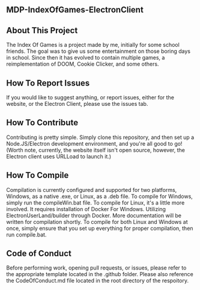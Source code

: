 ##  MDP-IndexOfGames-ElectronClient

## About This Project
The Index Of Games is a project made by me, initially for some school friends. The goal was to give us some entertainment on those boring days in school. Since then it has evolved to contain multiple games, a reimplementation of DOOM, Cookie Clicker, and some others.

## How To Report Issues
If you would like to suggest anything, or report issues, either for the website, or the Electron Client, please use the issues tab.

## How To Contribute
Contributing is pretty simple. Simply clone this repository, and then set up a Node.JS/Electron development environment, and you're all good to go! (Worth note, currently, the website itself isn't open source, however, the Electron client uses URLLoad to launch it.)

## How To Compile
Compilation is currently configured and supported for two platforms, Windows, as a native .exe, or Linux, as a .deb file.
To compile for Windows, simply run the compileWin.bat file.
To compile for Linux, it's a little more involved. It requires installation of Docker For Windows. Utilizing ElectronUserLand/builder through Docker. More documentation will be written for compilation shortly.
To compile for both Linux and Windows at once, simply ensure that you set up everything for proper compilation, then run compile.bat.

## Code of Conduct
Before performing work, opening pull requests, or issues, please refer to the appropriate template located in the .github folder. Please also reference the CodeOfConduct.md file located in the root directory of the respoitory.